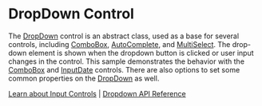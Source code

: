 DropDown Control
========

The [DropDown](https://www.grapecity.com/wijmo/api/classes/wijmo_input.dropdown.html) control is an abstract class, used as a base for several controls, including [ComboBox](https://www.grapecity.com/wijmo/api/classes/wijmo_input.combobox.html), [AutoComplete](https://www.grapecity.com/wijmo/api/classes/wijmo_input.autocomplete.html), and [MultiSelect](https://www.grapecity.com/wijmo/api/classes/wijmo_input.multiselect.html). The drop-down element is shown when the dropdown button is clicked or user input changes in the control. This sample demonstrates the behavior with the [ComboBox](https://www.grapecity.com/wijmo/api/classes/wijmo_input.combobox.html) and [InputDate](https://www.grapecity.com/wijmo/api/classes/wijmo_input.inputdate.html) controls. There are also options to set some common properties on the [DropDown](https://www.grapecity.com/wijmo/api/classes/wijmo_input.dropdown.html) as well.

[Learn about Input Controls](https://www.grapecity.com/wijmo/input-controls-javascript) | [Dropdown API Reference](https://www.grapecity.com/wijmo/api/classes/wijmo_input.dropdown.html)